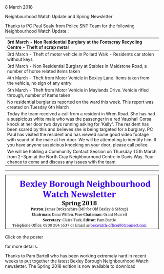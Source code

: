 8 March 2018

Neighbourhood Watch Update and Spring Newsletter

Thanks to PC Paul Sealy from Police SNT Team for the following Neighbourhood Watch Update :

| 3rd March - Non Residential Burglary at the Footscray Recycling Centre - Theft of scrap metal                                                                                                                                                                                                                                                                                                                                                                                                                             |
| :------------------------------------------------------------------------------------------------------------------------------------------------------------------------------------------------------------------------------------------------------------------------------------------------------------------------------------------------------------------------------------------------------------------------------------------------------------------------------------------------------------------------ |
| 3rd March - Theft of motor vehicle in Pollard Walk - Residents car stolen without keys                                                                                                                                                                                                                                                                                                                                                                                                                                    |
| 3rd March - Non Residential Burglary at Stables in Maidstone Road, a number of horse related items taken                                                                                                                                                                                                                                                                                                                                                                                                                  |
| 4th March - Theft from Motor Vehicle in Bexley Lane. Items taken from the vehicle, no sign of any entry                                                                                                                                                                                                                                                                                                                                                                                                                   |
| 5th March - Theft from Motor Vehicle in Maylands Drive. Vehicle rifled through, number of items taken                                                                                                                                                                                                                                                                                                                                                                                                                     |
| No residential burglaries reported on the ward this week. This report was created on Tuesday 6th March                                                                                                                                                                                                                                                                                                                                                                                                                    |
| Today the team received a call from a resident in Wren Road. She has had a suspicious white male who was the passenger in a red Vauxhall Corsa knock at her door two days running asking for 'Kelly'. The resident has been scared by this and believes she is being targeted for a burglary. PC Paul has visited the resident and has viewed some good video footage with sound of the male at her door. We will be attempting to identify him. If you have anyone suspicious knocking on your door, please call police. |
| We will be holding a Community Contact Session on Thursday 15th March from 2-3pm at the North Cray Neighbourhood Centre in Davis Way. Your chance to come and discuss any issues with the team.                                                                                                                                                                                                                                                                                                                           |

---

[](http://www.northcrayresidents.org.uk/posters/poster143.pdf)

![Image](images/nm0433_1.gif)

Click on the poster

for more details.

Thanks to Pam Bartell who has been working extremely hard in recent weeks to put together the latest Bexley Borough Neighbourhood Watch newsletter. The Spring 2018 edition is now available to download
